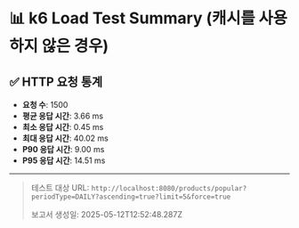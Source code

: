 
# 📊 k6 Load Test Summary (캐시를 사용하지 않은 경우)

## ✅ HTTP 요청 통계
- **요청 수**: 1500
- **평균 응답 시간**: 3.66 ms
- **최소 응답 시간**: 0.45 ms
- **최대 응답 시간**: 40.02 ms
- **P90 응답 시간**: 9.00 ms
- **P95 응답 시간**: 14.51 ms

---

> 테스트 대상 URL: `http://localhost:8080/products/popular?periodType=DAILY?ascending=true?limit=5&force=true`
>
> 보고서 생성일: 2025-05-12T12:52:48.287Z

